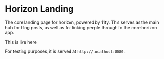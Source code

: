 # Horizon Landing

The core landing page for horizon, powered by 11ty. This serves as the main hub
for blog posts, as well as for linking people through to the core horizon app.

This is live [here](https://rpghorizon.co.uk)

For testing purposes, it is served at `http://localhost:8080`.
